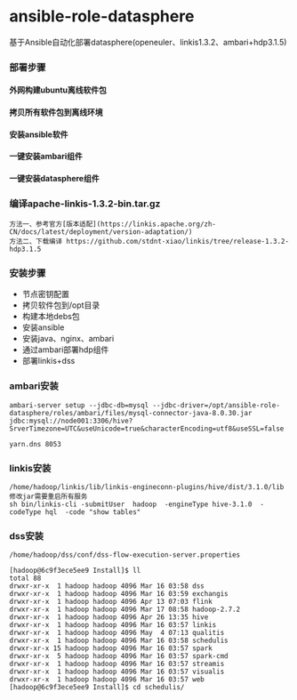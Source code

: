 # ansible-role-datasphere
基于Ansible自动化部署datasphere(openeuler、linkis1.3.2、ambari+hdp3.1.5)
### 部署步骤
#### 外网构建ubuntu离线软件包
#### 拷贝所有软件包到离线环境
#### 安装ansible软件
#### 一键安装ambari组件
#### 一键安装datasphere组件

### 编译apache-linkis-1.3.2-bin.tar.gz
```text
方法一、参考官方[版本适配](https://linkis.apache.org/zh-CN/docs/latest/deployment/version-adaptation/)
方法二、下载编译 https://github.com/stdnt-xiao/linkis/tree/release-1.3.2-hdp3.1.5
```

### 安装步骤
* 节点密钥配置
* 拷贝软件包到/opt目录
* 构建本地debs包
* 安装ansible
* 安装java、nginx、ambari
* 通过ambari部署hdp组件
* 部署linkis+dss

### ambari安装
```text
ambari-server setup --jdbc-db=mysql --jdbc-driver=/opt/ansible-role-datasphere/roles/ambari/files/mysql-connector-java-8.0.30.jar
jdbc:mysql://node001:3306/hive?SrverTimezone=UTC&useUnicode=true&characterEncoding=utf8&useSSL=false

yarn.dns 8053
```
### linkis安装
```
/home/hadoop/linkis/lib/linkis-engineconn-plugins/hive/dist/3.1.0/lib 修改jar需要重启所有服务
sh bin/linkis-cli -submitUser  hadoop  -engineType hive-3.1.0  -codeType hql  -code "show tables"
```
### dss安装
```text
/home/hadoop/dss/conf/dss-flow-execution-server.properties
```

```
[hadoop@6c9f3ece5ee9 Install]$ ll
total 88
drwxr-xr-x  1 hadoop hadoop 4096 Mar 16 03:58 dss
drwxr-xr-x  1 hadoop hadoop 4096 Mar 16 03:59 exchangis
drwxr-xr-x  1 hadoop hadoop 4096 Apr 13 07:03 flink
drwxr-xr-x  1 hadoop hadoop 4096 Mar 17 08:58 hadoop-2.7.2
drwxr-xr-x  1 hadoop hadoop 4096 Apr 26 13:35 hive
drwxr-xr-x  1 hadoop hadoop 4096 Mar 16 03:57 linkis
drwxr-xr-x  1 hadoop hadoop 4096 May  4 07:13 qualitis
drwxr-xr-x  1 hadoop hadoop 4096 Mar 16 03:58 schedulis
drwxr-xr-x 15 hadoop hadoop 4096 Mar 16 03:57 spark
drwxr-xr-x  5 hadoop hadoop 4096 Mar 16 03:57 spark-cmd
drwxr-xr-x  1 hadoop hadoop 4096 Mar 16 03:57 streamis
drwxr-xr-x  1 hadoop hadoop 4096 Mar 16 03:57 visualis
drwxr-xr-x  1 hadoop hadoop 4096 Mar 16 03:57 web
[hadoop@6c9f3ece5ee9 Install]$ cd schedulis/
```